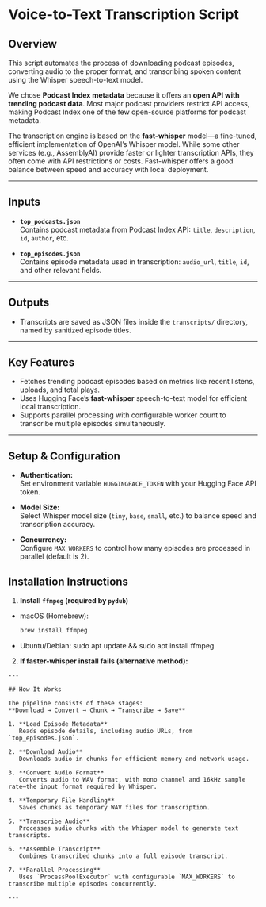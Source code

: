 # Voice-to-Text Transcription Script

## Overview  
This script automates the process of downloading podcast episodes, converting audio to the proper format, and transcribing spoken content using the Whisper speech-to-text model.

We chose **Podcast Index metadata** because it offers an **open API with trending podcast data**. Most major podcast providers restrict API access, making Podcast Index one of the few open-source platforms for podcast metadata.

The transcription engine is based on the **fast-whisper** model—a fine-tuned, efficient implementation of OpenAI’s Whisper model. While some other services (e.g., AssemblyAI) provide faster or lighter transcription APIs, they often come with API restrictions or costs. Fast-whisper offers a good balance between speed and accuracy with local deployment.

---

## Inputs  
- **`top_podcasts.json`**  
  Contains podcast metadata from Podcast Index API: `title`, `description`, `id`, `author`, etc.

- **`top_episodes.json`**  
  Contains episode metadata used in transcription: `audio_url`, `title`, `id`, and other relevant fields.

---

## Outputs  
- Transcripts are saved as JSON files inside the `transcripts/` directory, named by sanitized episode titles.

---

## Key Features  
- Fetches trending podcast episodes based on metrics like recent listens, uploads, and total plays.  
- Uses Hugging Face’s **fast-whisper** speech-to-text model for efficient local transcription.  
- Supports parallel processing with configurable worker count to transcribe multiple episodes simultaneously.

---

## Setup & Configuration  

- **Authentication:**  
  Set environment variable `HUGGINGFACE_TOKEN` with your Hugging Face API token.

- **Model Size:**  
  Select Whisper model size (`tiny`, `base`, `small`, etc.) to balance speed and transcription accuracy.

- **Concurrency:**  
  Configure `MAX_WORKERS` to control how many episodes are processed in parallel (default is 2).

## Installation Instructions

1. **Install `ffmpeg` (required by `pydub`)**

- macOS (Homebrew):
  ```bash
  brew install ffmpeg
- Ubuntu/Debian:
sudo apt update && sudo apt install ffmpeg


2. **If faster-whisper install fails (alternative method):** 
``` pip install git+https://github.com/guillaumekln/faster-whisper.git
---

## How It Works  

The pipeline consists of these stages:  
**Download → Convert → Chunk → Transcribe → Save**

1. **Load Episode Metadata**  
   Reads episode details, including audio URLs, from `top_episodes.json`.

2. **Download Audio**  
   Downloads audio in chunks for efficient memory and network usage.

3. **Convert Audio Format**  
   Converts audio to WAV format, with mono channel and 16kHz sample rate—the input format required by Whisper.

4. **Temporary File Handling**  
   Saves chunks as temporary WAV files for transcription.

5. **Transcribe Audio**  
   Processes audio chunks with the Whisper model to generate text transcripts.

6. **Assemble Transcript**  
   Combines transcribed chunks into a full episode transcript.

7. **Parallel Processing**  
   Uses `ProcessPoolExecutor` with configurable `MAX_WORKERS` to transcribe multiple episodes concurrently.

---
